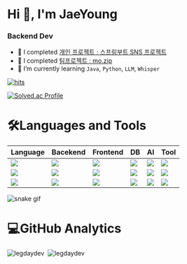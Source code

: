 

<h1 align="left">Hi 👋, I'm JaeYoung</h1>
<!-- <a href="https://hits.seeyoufarm.com"><img src="https://hits.seeyoufarm.com/api/count/incr/badge.svg?url=https%3A%2F%2Fgithub.com%2FLegdayDev&count_bg=%2379C83D&title_bg=%23555555&icon=codeigniter.svg&icon_color=%23D71717&title=hits&edge_flat=false"/></a> -->
<h3 >Backend Dev</h3>

- 🔭 I completed [개인 프로젝트 : 스프링부트 SNS 프로젝트](https://github.com/LegdayDev/SNS-Photogram)
- 🔭 I completed [팀프로젝트 : mo.zip](https://github.com/PKNU-JavaStudy/mozip_backend)
- 🌱 I’m currently learning `Java`, `Python`, `LLM`, `Whisper`

[![hits](https://myhits.vercel.app/api/hit/https%3A%2F%2Fgithupb.com%2FLegChain?color=blue&label=hits&size=small)](https://myhits.vercel.app)

[![Solved.ac Profile](http://mazassumnida.wtf/api/v2/generate_badge?boj=chlwodud0327)](https://solved.ac/chlwodud0327/)
<h1 align="left">🛠️Languages and Tools</h1>

|Language|Bacekend|Frontend|DB|AI|Tool|
|---|---|---|---|---|---|
|<img src="https://img.shields.io/badge/java-007396?style=for-the-badge&logo=coffeescript&logoColor=white">|<img src="https://img.shields.io/badge/spring boot-6DB33F?style=for-the-badge&logo=springboot&logoColor=white"> |<img src="https://img.shields.io/badge/html5-E34F26?style=for-the-badge&logo=html5&logoColor=white"> |<img src="https://img.shields.io/badge/oracle-F80000?style=for-the-badge&logo=oracle&logoColor=white">  | <img src="https://img.shields.io/badge/huggingface-FFD21E?style=for-the-badge&logo=huggingface&logoColor=white"/>|<img src="https://img.shields.io/badge/git-F05032?style=for-the-badge&logo=git&logoColor=white">|
|<img src="https://img.shields.io/badge/javascript-F7DF1E?style=for-the-badge&logo=javascript&logoColor=black"> |<img src="https://img.shields.io/badge/spring security-6DB33F?style=for-the-badge&logo=springsecurity&logoColor=white"> |<img src="https://img.shields.io/badge/css-1572B6?style=for-the-badge&logo=css3&logoColor=white">|  <img src="https://img.shields.io/badge/mariaDB-003545?style=for-the-badge&logo=mariaDB&logoColor=white"> | <img src="https://img.shields.io/badge/langchain-1C3C3C?style=for-the-badge&logo=langchain&logoColor=white"/>|<img src="https://img.shields.io/badge/github-181717?style=for-the-badge&logo=github&logoColor=white">|
|<img src="https://img.shields.io/badge/python-3776AB?style=for-the-badge&logo=python&logoColor=white"> |<img src="https://img.shields.io/badge/FastAPI-009688?style=for-the-badge&logo=FastAPI&logoColor=white">|<img src="https://img.shields.io/badge/jquery-0769AD?style=for-the-badge&logo=jquery&logoColor=white"> |<img src="https://img.shields.io/badge/Chroma DB-C71A36?style=for-the-badge&logo=ChromaDB&logoColor=white">|<img src="https://img.shields.io/badge/Whisper-C71A36?style=for-the-badge&logo=Whisper&logoColor=white">|<img src="https://img.shields.io/badge/Notion-000000?style=for-the-badge&logo=notion&logoColor=white"/>|


![snake gif](https://github.com/LegdayDev/LegdayDev/blob/output/github-contribution-grid-snake.svg)

<h1 align="left">💻GitHub Analytics</h1>
<p>
  <img align="center" src="https://github-readme-stats.vercel.app/api?username=legdaydev&show_icons=true&locale=en&theme=tokyonight" alt="legdaydev" />&nbsp;
  <img align="center" src="https://github-readme-stats.vercel.app/api/top-langs?username=legdaydev&show_icons=true&locale=en&layout=compact&theme=tokyonight" alt="legdaydev" />
</p>



